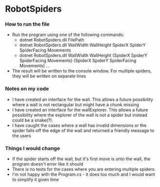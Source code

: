 # RobotSpiders
### How to run the file
* Run the program using one of the following commands:
  * dotnet RobotSpiders.dll FilePath
  * dotnet RobotSpiders.dll WallWidth WallHeight SpiderX SpiderY SpiderFacing Movements
  * dotnet RobotSpiders.dll WallWidth WallHeight (SpiderX SpiderY SpiderFacing Movements) (SpiderX SpiderY SpiderFacing Movements) ...
* The result will be written to the console window.  For multiple spiders, they will be written on separate lines

### Notes on my code
* I have created an interface for the wall.  This allows a future possibility where a wall is not rectangular but might have a chunk missing
* I have created an interface for the wallExplorer. This allows a future possibility where the explorer of the wall is not a spider but instead could be a snake(?).
* I have caught the cases where a wall has invalid dimensions or the spider falls off the edge of the wall and returned a friendly message to the users

### Things I would change
* If the spider starts off the wall, but it's first move is onto the wall, the program doesn't error like it should
* There is no tests for the cases where you are entering multiple spiders
* I'm not happy with the Program.cs - it does too much and I would want to simplify it given time
